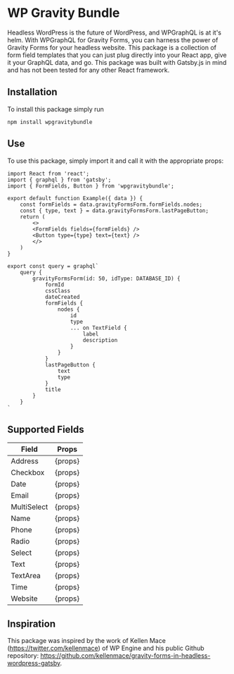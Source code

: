 # WP Gravity Bundle

Headless WordPress is the future of WordPress, and WPGraphQL is at it's helm. With WPGraphQL for Gravity Forms, you can harness the power of Gravity Forms for your headless website. This package is a collection of form field templates that you can just plug directly into your React app, give it your GraphQL data, and go. This package was built with Gatsby.js in mind and has not been tested for any other React framework.

## Installation

To install this package simply run

`npm install wpgravitybundle`

## Use

To use this package, simply import it and call it with the appropriate props:

``` 
import React from 'react';
import { graphql } from 'gatsby';
import { FormFields, Button } from 'wpgravitybundle';

export default function Example({ data }) {
    const formFields = data.gravityFormsForm.formFields.nodes;
    const { type, text } = data.gravityFormsForm.lastPageButton;
    return (
        <>
        <FormFields fields={formFields} />
        <Button type={type} text={text} />
        </>
    )
}

export const query = graphql`
    query {
        gravityFormsForm(id: 50, idType: DATABASE_ID) {
            formId
            cssClass
            dateCreated
            formFields {
                nodes {
                    id
                    type
                    ... on TextField {
                        label
                        description
                    }
                }
            }
            lastPageButton {
                text
                type
            }
            title
        }
    }
`
```

## Supported Fields

| Field       | Props       |
| ----------- | ----------- |
| Address     | {props}     |
| Checkbox    | {props}     |
| Date        | {props}     |
| Email       | {props}     |
| MultiSelect | {props}     |
| Name        | {props}     |
| Phone       | {props}     |
| Radio       | {props}     |
| Select      | {props}     |
| Text        | {props}     |
| TextArea    | {props}     |
| Time        | {props}     |
| Website     | {props}     |


## Inspiration

This package was inspired by the work of Kellen Mace (https://twitter.com/kellenmace) of WP Engine and his public Github repository: https://github.com/kellenmace/gravity-forms-in-headless-wordpress-gatsby.